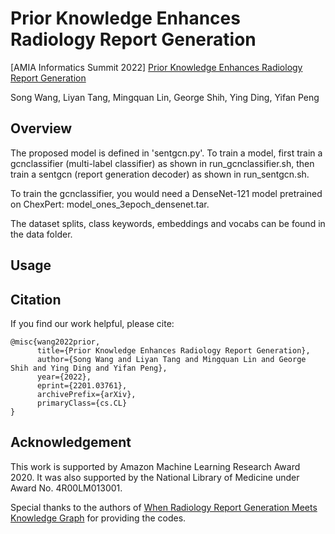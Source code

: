 # Prior Knowledge Enhances Radiology Report Generation

[AMIA Informatics Summit 2022] [Prior Knowledge Enhances Radiology Report Generation](https://arxiv.org/abs/2201.03761)

Song Wang, Liyan Tang, Mingquan Lin, George Shih, Ying Ding, Yifan Peng

## Overview

The proposed model is defined in 'sentgcn.py'. 
To train a model, first train a gcnclassifier (multi-label classifier) as shown in run_gcnclassifier.sh, then train a sentgcn (report generation decoder) as shown in run_sentgcn.sh.

To train the gcnclassifier, you would need a DenseNet-121 model pretrained on ChexPert: model_ones_3epoch_densenet.tar.

The dataset splits, class keywords, embeddings and vocabs can be found in the data folder.

## Usage


## Citation
If you find our work helpful, please cite:
```
@misc{wang2022prior,
      title={Prior Knowledge Enhances Radiology Report Generation}, 
      author={Song Wang and Liyan Tang and Mingquan Lin and George Shih and Ying Ding and Yifan Peng},
      year={2022},
      eprint={2201.03761},
      archivePrefix={arXiv},
      primaryClass={cs.CL}
}
```

## Acknowledgement
This work is supported by Amazon Machine Learning Research Award 2020. It was also supported by the National Library of Medicine under Award No. 4R00LM013001. 

Special thanks to the authors of [When Radiology Report Generation Meets Knowledge Graph](https://arxiv.org/abs/2002.08277) for providing the codes.

